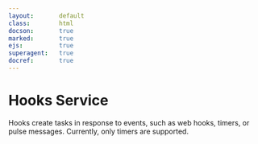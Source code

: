 ```yaml
---
layout:       default
class:        html
docson:       true
marked:       true
ejs:          true
superagent:   true
docref:       true
---
```


<h1>Hooks Service</h1>
<p>
  Hooks create tasks in response to events, such as web hooks, timers, or pulse messages.
  Currently, only timers are supported.
</p>

<div data-doc-ref='https://references.taskcluster.net/hooks/v1/api.json'></div>
